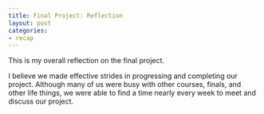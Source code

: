 ```yaml
---
title: Final Project: Reflection
layout: post
categories:
- recap
---
```

This is my overall reflection on the final project.

I believe we made effective strides in progressing and completing our project. Although many of us were busy with other courses, finals, and other life things, we were able to find a time nearly every week to meet and discuss our project. 
